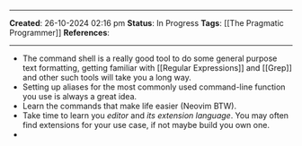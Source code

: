 _____
**Created**: 26-10-2024 02:16 pm
**Status**: In Progress
**Tags**: [[The Pragmatic Programmer]]
**References**: 
______

- The command shell is a really good tool to do some general purpose text formatting, getting familiar with [[Regular Expressions]] and [[Grep]] and other such tools will take you a long way.
- Setting up aliases for the most commonly used command-line function you use is always a great idea.
- Learn the commands that make life easier (Neovim BTW).
- Take time to learn you *editor* and *its extension language*. You may often find extensions for your use case, if not maybe build you own one.
- 